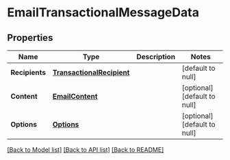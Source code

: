 # EmailTransactionalMessageData

## Properties
Name | Type | Description | Notes
------------ | ------------- | ------------- | -------------
**Recipients** | [**TransactionalRecipient**](TransactionalRecipient.md) |  | [default to null]
**Content** | [**EmailContent**](EmailContent.md) |  | [optional] [default to null]
**Options** | [**Options**](Options.md) |  | [optional] [default to null]

[[Back to Model list]](../README.md#documentation-for-models) [[Back to API list]](../README.md#documentation-for-api-endpoints) [[Back to README]](../README.md)


